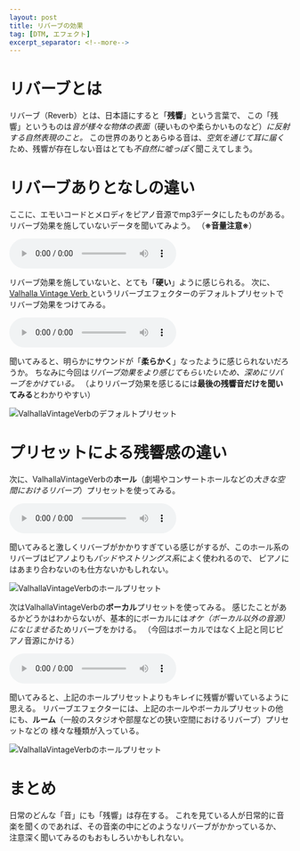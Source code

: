 ```yaml
---
layout: post
title: リバーブの効果
tag: [DTM, エフェクト]
excerpt_separator: <!--more-->
---
```


# リバーブとは

リバーブ（Reverb）とは、日本語にすると「**残響**」という言葉で、
この「残響」というものは*音が様々な物体の表面*（硬いものや柔らかいものなど）*に反射する自然表現のこと。*
この世界のありとあらゆる音は、*空気を通じて耳に届く*ため、残響が存在しない音はとても*不自然に嘘っぽく*聞こえてしまう。

<!--more-->

# リバーブありとなしの違い

ここに、エモいコードとメロディをピアノ音源でmp3データにしたものがある。
リバーブ効果を施していないデータを聞いてみよう。
（**※音量注意※**）

<audio class="mejs__player" src="https://static.alice1017.info/sounds/NO_REVERB.mp3" controls></audio>

リバーブ効果を施していないと、とても「**硬い**」ように感じられる。
次に、[Valhalla Vintage Verb ](https://valhalladsp.com/shop/reverb/valhalla-vintage-verb/)というリバーブエフェクターのデフォルトプリセットでリバーブ効果をつけてみる。

<audio class="mejs__player" src="https://static.alice1017.info/sounds/DEFAULT_REVERB.mp3" controls></audio>

聞いてみると、明らかにサウンドが「**柔らかく**」なったように感じられないだろうか。
ちなみに今回は*リバーブ効果をより感じてもらいたいため、深めにリバーブをかけている。*
（よりリバーブ効果を感じるには**最後の残響音だけを聞いてみる**とわかりやすい）

![ValhallaVintageVerbのデフォルトプリセット](http://res.cloudinary.com/alice1017/q_auto:eco/v1535269563/DEFAULT_REVERB_xpmclv.jpg)

# プリセットによる残響感の違い

次に、ValhallaVintageVerbの**ホール**（劇場やコンサートホールなどの*大きな空間におけるリバーブ*）プリセットを使ってみる。

<audio class="mejs__player" src="https://static.alice1017.info/sounds/NICE_HALL.mp3" controls></audio>

聞いてみると激しくリバーブがかかりすぎている感じがするが、このホール系のリバーブはピアノよりも*パッドやストリングス系*によく使われるので、
ピアノにはあまり合わないのも仕方ないかもしれない。

![ValhallaVintageVerbのホールプリセット](http://res.cloudinary.com/alice1017/q_auto:eco/v1535269563/NICE_HALL_jo7kru.jpg)

次はValhallaVintageVerbの**ボーカル**プリセットを使ってみる。
感じたことがあるかどうかはわからないが、基本的にボーカルには*オケ（ボーカル以外の音源）になじませる*ためリバーブをかける。
（今回はボーカルではなく上記と同じピアノ音源にかける）

<audio class="mejs__player" src="https://static.alice1017.info/sounds/VOCAL_HALL.mp3" controls></audio>

聞いてみると、上記のホールプリセットよりもキレイに残響が響いているように思える。
リバーブエフェクターには、上記のホールやボーカルプリセットの他にも、**ルーム**（一般のスタジオや部屋などの狭い空間におけるリバーブ）プリセットなどの
様々な種類が入っている。

![ValhallaVintageVerbのホールプリセット](http://res.cloudinary.com/alice1017/q_auto:eco/v1535269563/VOCAL_HALL_hx6pme.jpg)

# まとめ

日常のどんな「音」にも「残響」は存在する。
これを見ている人が日常的に音楽を聞くのであれば、その音楽の中にどのようなリバーブがかかっているか、
注意深く聞いてみるのもおもしろいかもしれない。
